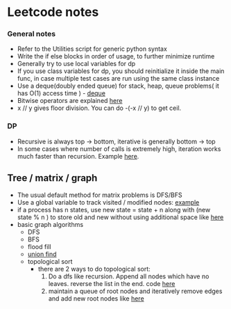 # Leetcode notes

### General notes
- Refer to the Utilities script for generic python syntax
- Write the if else blocks in order of usage, to further minimize runtime
- Generally try to use local variables for dp
- If you use class variables for dp, you should reinitialize it inside the main func, in case multiple test cases are run using the same class instance
- Use a deque(doubly ended queue) for stack, heap, queue problems( it has O(1) access time ) - [deque](https://www.geeksforgeeks.org/deque-in-python/)
- Bitwise operators are explained [here](https://www.geeksforgeeks.org/python-bitwise-operators/)
- x // y gives floor division. You can do -(-x // y) to get ceil.

### DP
- Recursive is always top -> bottom, iterative is generally bottom -> top
- In some cases where number of calls is extremely high, iteration works much faster than recursion. Example [here](https://leetcode.com/problems/jump-game/).

## Tree / matrix / graph
- The usual default method for matrix problems is DFS/BFS
- Use a global variable to track visited / modified nodes: [example](https://leetcode.com/problems/set-matrix-zeroes/)
- if a process has n states, use new state = state + n along with (new state % n ) to store old and new without using additional space like [here](https://leetcode.com/problems/game-of-life/)
- basic graph algorithms
  - DFS
  - BFS
  - flood fill
  - [union find](https://www.youtube.com/watch?v=mHz-mx-8lJ8)
  - topological sort
    - there are 2 ways to do topological sort:
      1) Do a dfs like recursion. Append all nodes which have no leaves. reverse the list in the end. code [here](https://www.geeksforgeeks.org/topological-sorting/)
      2) maintain a queue of root nodes and iteratively remove edges and add new root nodes like [here](https://stackoverflow.com/questions/4168/graph-serialization/4577#4577)
